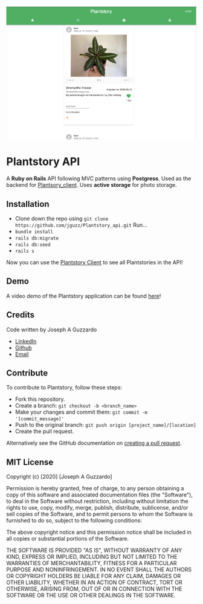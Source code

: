 ![Plantstory Main Feed](./public/readme/Main.png)
# Plantstory API

A __Ruby on Rails__ API following MVC patterns using __Postgress__. Used as the backend for [Plantsory_client](https://github.com/jguzz/plantstory-client).
Uses __active storage__ for photo storage.

## Installation 
* Clone down the repo using `git clone https://github.com/jguzz/Plantstory_api.git`
Run... 
* `bundle install`
* `rails db:migrate`
* `rails db:seed`
* `rails s`

Now you can use the [Plantstory Client](https://github.com/jguzz/plantstory-client) to see all Plantstories in the API!

## Demo 

A video demo of the Plantstory application can be found [here](https://youtu.be/SrtUxy3YXQA)!

## Credits
Code written by Joseph A Guzzardo
- [LinkedIn](https://www.linkedin.com/in/osgood-gunawan-973a5993/)
- [Github](https://github.com/jguzz)
- [Email](https://mail.google.com/mail/u/0/?view=cm&fs=1&tf=1&source=mailto&to=joseph.a.guzzardo@gmail.com)

## Contribute 
To contribute to Plantstory, follow these steps:
- Fork this repository.
- Create a branch: `git checkout -b <branch_name>`
- Make your changes and commit them: `git commit -m '[commit_message]'`
- Push to the original branch: `git push origin [project_name]/[location]`
- Create the pull request.

Alternatively see the GitHub documentation on [creating a pull request](https://help.github.com/en/github/collaborating-with-issues-and-pull-requests/creating-a-pull-request).

## MIT License

Copyright (c) [2020] [Joseph A Guzzardo]

Permission is hereby granted, free of charge, to any person obtaining a copy
of this software and associated documentation files (the "Software"), to deal
in the Software without restriction, including without limitation the rights
to use, copy, modify, merge, publish, distribute, sublicense, and/or sell
copies of the Software, and to permit persons to whom the Software is
furnished to do so, subject to the following conditions:

The above copyright notice and this permission notice shall be included in all
copies or substantial portions of the Software.

THE SOFTWARE IS PROVIDED "AS IS", WITHOUT WARRANTY OF ANY KIND, EXPRESS OR
IMPLIED, INCLUDING BUT NOT LIMITED TO THE WARRANTIES OF MERCHANTABILITY,
FITNESS FOR A PARTICULAR PURPOSE AND NONINFRINGEMENT. IN NO EVENT SHALL THE
AUTHORS OR COPYRIGHT HOLDERS BE LIABLE FOR ANY CLAIM, DAMAGES OR OTHER
LIABILITY, WHETHER IN AN ACTION OF CONTRACT, TORT OR OTHERWISE, ARISING FROM,
OUT OF OR IN CONNECTION WITH THE SOFTWARE OR THE USE OR OTHER DEALINGS IN THE
SOFTWARE.

